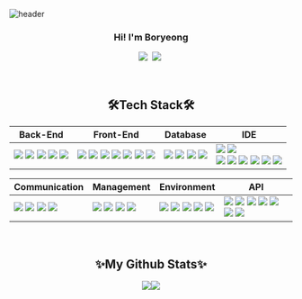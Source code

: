 ![header](https://capsule-render.vercel.app/api?type=waving&color=0:a82da8,100:da8f00&height=280&section=header&text=Boryeong_Kim&fontAlign=50&fontAlignY=40&fontSize=60&fontColor=ffffff)


<h3 align="center">Hi! I'm Boryeong </h3>
<p align="center">
  <a href="dev.bbori@gmail.com"><img src="https://img.shields.io/badge/Gmail-d14836?style=flat-square&logo=Gmail&logoColor=white&link=mailto:dev.bbori@gmail.com)](mailto:dev.bbori@gmail.com)"/></a>&nbsp
<a href="https://www.notion.so/234c582fd9e34eab83c7ec7b5d1071be"><img src="https://img.shields.io/badge/Notion-00000?style=round-square&logo=Notion&logoColor=black"/></a>&nbsp</p>

<br>

<h2 align="center">🛠️Tech Stack🛠️</h2>
<p align="center"> 
  
| Back-End | Front-End | Database | IDE |
| --- | --- | --- | --- |
| <span><img src="https://img.shields.io/badge/-JAVA-blueviolet"/></span> <span><img src="https://img.shields.io/badge/-JSP-red"/></span> <span><img src="https://img.shields.io/badge/-JPA-yellowgreen"/></span> <span><img src="https://img.shields.io/badge/JSON-00000?style=round-square&logo=JSON&logoColor=black"/></span> <span><img src="https://img.shields.io/badge/Python-3776AB?style=round-square&logo=Python&logoColor=white"/></span> | <span><img src="https://img.shields.io/badge/JavaScript-F7DF1E?style=round-square&logo=JavaScript&logoColor=black"/></span> <span><img src="https://img.shields.io/badge/jQuery-0769AD?style=round-square&logo=jQuery&logoColor=black"/></span> <span><img src="https://img.shields.io/badge/HTML-E34F26?style=round-square&logo=HTML&logoColor=black"/></span> <span><img src="https://img.shields.io/badge/CSS-1572B6?style=round-square&logo=CSS&logoColor=black"/></span> <span><img src="https://img.shields.io/badge/ThymeLeaf-005F0F?style=round-square&logo=ThymeLeaf&logoColor=black"/></span> <span><img src="https://img.shields.io/badge/React-61DAFB?style=round-square&logo=React&logoColor=black"/></span> <span><img src="https://img.shields.io/badge/Vue.js-4FC08D?style=round-square&logo=Vue.js&logoColor=white"/></span> | <span><img src="https://img.shields.io/badge/postgresql-4169E1?style=round-square&logo=postgresql&logoColor=white"/></span> <span><img src="https://img.shields.io/badge/MySQL-%2300f.svg?style=round-square&logo=mysql&logoColor=white"/></span> <span><img src="https://img.shields.io/badge/Oracle-F80000.svg?style=round-square&logo=ORACLE&logoColor=white"/></span> <span><img src="https://img.shields.io/badge/-MyBatis-orange"/></span> | <span><img src="https://img.shields.io/badge/Eclipse-2C2255.svg?style=round-square&logo=Eclipse&logoColor=white"/></span> <span><img src="https://img.shields.io/badge/Visual Studio Code-007ACC.svg?style=round-square&logo=Visual Studio Code&logoColor=white"/></span> <br> <span><img src="https://img.shields.io/badge/IntelliJ-000000.svg?style=round-square&logo=IntelliJ IDEA&logoColor=white"/></span> <span><img src="https://img.shields.io/badge/Amazon AWS-232F3E?style=round-square&logo=amazonaws&logoColor=white"/></span> <span><img src="https://img.shields.io/badge/-DBeaver-brightgreen"/></span> <span><img src="https://img.shields.io/badge/PyCharm-000000?style=round-square&logo=PyCharm&logoColor=white"/></span>  <span><img src="https://img.shields.io/badge/Sourcetree-0052CC.svg?style=round-square&logo=Sourcetree&logoColor=white"/></span> <span><img src="https://img.shields.io/badge/Postman-FF6C37.svg?style=round-square&logo=Postman&logoColor=white"/></span> |
  </p>

<p align="center">
  
| Communication | Management | Environment | API |
| --- | --- | --- | --- |
| <span><img src="https://img.shields.io/badge/Slack-4A154B.svg?style=round-square&logo=Slack&logoColor=white"/></span> <span><img src="https://img.shields.io/badge/zoom-0B5CFF.svg?style=round-square&logo=zoom&logoColor=white"/></span> <span><img src="https://img.shields.io/badge/googlecalendar-4285F4.svg?style=round-square&logo=googlecalendar&logoColor=white"/></span> <span><img src="https://img.shields.io/badge/Discord-5865F2?style=round-square&logo=Discord&logoColor=black"/></span> | <span><img src="https://img.shields.io/badge/Git-F05032?style=round-square&logo=Git&logoColor=black"/></span> <span><img src="https://img.shields.io/badge/GitHub-181717?style=round-square&logo=GitHub&logoColor=black"/></span> <span><img src="https://img.shields.io/badge/Gradle-02303A?style=round-square&logo=Gradle&logoColor=black"/></span> <span><img src="https://img.shields.io/badge/-yml-brightgreen"/></span> | <span><img src="https://img.shields.io/badge/SpringBoot-6DB33F?style=round-square&logo=Spring&logoColor=black"/></span> <span><img src="https://img.shields.io/badge/-QueryDSL-critical"/></span> <span><img src="https://img.shields.io/badge/-Quartz-ff69b4"/></span> <span><img src="https://img.shields.io/badge/JUnit-25A162?style=round-square&logo=JUnit&logoColor=white"/></span> <span><img src="https://img.shields.io/badge/django-092E20?style=round-square&logo=django&logoColor=white"/></span>  | <span><img src="https://img.shields.io/badge/-JDBC-blue"/></span> <span><img src="https://img.shields.io/badge/-WebSocket-orange"/> <span><img src="https://img.shields.io/badge/-REST-green?style=round-square&logo=-REST&logoColor=white"/></span> <span><img src="https://img.shields.io/badge/springsecurity-6DB33F?style=round-square&logo=springsecurity&logoColor=white"/></span> <span><img src="https://img.shields.io/badge/-Kakao%20Map-FFCD00?style=round-square&logo=kakaotalk&logoColor=white"/></span> <span><img src="https://img.shields.io/badge/-Naver%20Map-03C75A?style=round-square&logo=naver&logoColor=white"/></span> <span><img src="https://img.shields.io/badge/-Oauth-orange"/></span> 
</p>
  
<br>
  

  
  
<h2 align="center"> ✨My Github Stats✨ </h2>

<p align="center"><img src="https://github-readme-stats.vercel.app/api?username=OH-JUYEON&show_icons=true"><img src="https://github-readme-stats.vercel.app/api/top-langs/?username=OH-JUYEON&layout=compact"></p>
  
